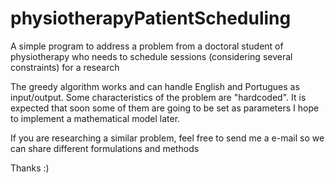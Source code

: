 # physiotherapyPatientScheduling
A simple program to address a problem from a doctoral student of physiotherapy who needs to schedule sessions (considering several constraints) for a research


The greedy algorithm works and can handle English and Portugues as input/output.
Some characteristics of the problem are "hardcoded". It is expected that soon some of them are going to be set as parameters
I hope to implement a mathematical model later.

If you are researching a similar problem, feel free to send me a e-mail so we can share different formulations and methods

Thanks :)
